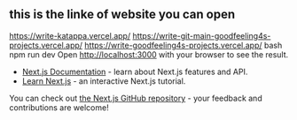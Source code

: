 ## this is the linke of website you can open
https://write-katappa.vercel.app/
https://write-git-main-goodfeeling4s-projects.vercel.app/
https://write-goodfeeling4s-projects.vercel.app/
bash
npm run dev
Open [http://localhost:3000](http://localhost:3000) with your browser to see the result.


- [Next.js Documentation](https://nextjs.org/docs) - learn about Next.js features and API.
- [Learn Next.js](https://nextjs.org/learn) - an interactive Next.js tutorial.

You can check out [the Next.js GitHub repository](https://github.com/vercel/next.js) - your feedback and contributions are welcome!
